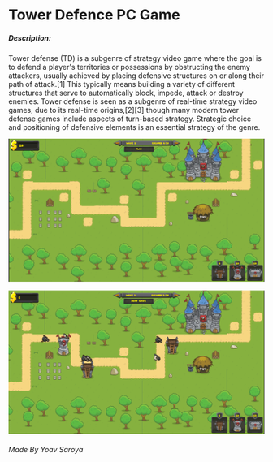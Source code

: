 # Tower Defence PC Game

##### Description:
Tower defense (TD) is a subgenre of strategy video game where the goal is to defend a player's territories or possessions by obstructing the enemy attackers, usually achieved by placing defensive structures on or along their path of attack.[1] This typically means building a variety of different structures that serve to automatically block, impede, attack or destroy enemies. Tower defense is seen as a subgenre of real-time strategy video games, due to its real-time origins,[2][3] though many modern tower defense games include aspects of turn-based strategy. Strategic choice and positioning of defensive elements is an essential strategy of the genre.

![1](/screenshots/1.PNG)

![2](/screenshots/2.PNG)



###### Made By Yoav Saroya
